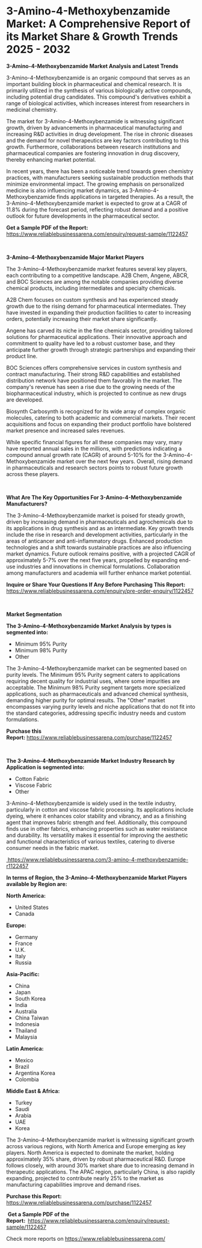 <p><h1>3-Amino-4-Methoxybenzamide Market: A Comprehensive Report of its Market Share & Growth Trends 2025 - 2032</h1></p><p><strong>3-Amino-4-Methoxybenzamide Market Analysis and Latest Trends</strong></p>
<p><p>3-Amino-4-Methoxybenzamide is an organic compound that serves as an important building block in pharmaceutical and chemical research. It is primarily utilized in the synthesis of various biologically active compounds, including potential drug candidates. This compound's derivatives exhibit a range of biological activities, which increases interest from researchers in medicinal chemistry.</p><p>The market for 3-Amino-4-Methoxybenzamide is witnessing significant growth, driven by advancements in pharmaceutical manufacturing and increasing R&D activities in drug development. The rise in chronic diseases and the demand for novel therapeutics are key factors contributing to this growth. Furthermore, collaborations between research institutions and pharmaceutical companies are fostering innovation in drug discovery, thereby enhancing market potential.</p><p>In recent years, there has been a noticeable trend towards green chemistry practices, with manufacturers seeking sustainable production methods that minimize environmental impact. The growing emphasis on personalized medicine is also influencing market dynamics, as 3-Amino-4-Methoxybenzamide finds applications in targeted therapies. As a result, the 3-Amino-4-Methoxybenzamide market is expected to grow at a CAGR of 11.8% during the forecast period, reflecting robust demand and a positive outlook for future developments in the pharmaceutical sector.</p></p>
<p><strong>Get a Sample PDF of the Report:&nbsp;</strong> <a href="https://www.reliablebusinessarena.com/enquiry/request-sample/1122457?utm_campaign=3535&utm_medium=2&utm_source=Github&utm_content=ia&utm_term=04042025&utm_id=3-amino-4-methoxybenzamide">https://www.reliablebusinessarena.com/enquiry/request-sample/1122457</a></p>
<p>&nbsp;</p>
<p><strong>3-Amino-4-Methoxybenzamide Major Market Players</strong></p>
<p><p>The 3-Amino-4-Methoxybenzamide market features several key players, each contributing to a competitive landscape. A2B Chem, Angene, ABCR, and BOC Sciences are among the notable companies providing diverse chemical products, including intermediates and specialty chemicals. </p><p>A2B Chem focuses on custom synthesis and has experienced steady growth due to the rising demand for pharmaceutical intermediates. They have invested in expanding their production facilities to cater to increasing orders, potentially increasing their market share significantly.</p><p>Angene has carved its niche in the fine chemicals sector, providing tailored solutions for pharmaceutical applications. Their innovative approach and commitment to quality have led to a robust customer base, and they anticipate further growth through strategic partnerships and expanding their product line.</p><p>BOC Sciences offers comprehensive services in custom synthesis and contract manufacturing. Their strong R&D capabilities and established distribution network have positioned them favorably in the market. The company's revenue has seen a rise due to the growing needs of the biopharmaceutical industry, which is projected to continue as new drugs are developed.</p><p>Biosynth Carbosynth is recognized for its wide array of complex organic molecules, catering to both academic and commercial markets. Their recent acquisitions and focus on expanding their product portfolio have bolstered market presence and increased sales revenues.</p><p>While specific financial figures for all these companies may vary, many have reported annual sales in the millions, with predictions indicating a compound annual growth rate (CAGR) of around 5-10% for the 3-Amino-4-Methoxybenzamide market over the next few years. Overall, rising demand in pharmaceuticals and research sectors points to robust future growth across these players.</p></p>
<p>&nbsp;</p>
<p><strong>What Are The Key Opportunities For 3-Amino-4-Methoxybenzamide Manufacturers?</strong></p>
<p><p>The 3-Amino-4-Methoxybenzamide market is poised for steady growth, driven by increasing demand in pharmaceuticals and agrochemicals due to its applications in drug synthesis and as an intermediate. Key growth trends include the rise in research and development activities, particularly in the areas of anticancer and anti-inflammatory drugs. Enhanced production technologies and a shift towards sustainable practices are also influencing market dynamics. Future outlook remains positive, with a projected CAGR of approximately 5-7% over the next five years, propelled by expanding end-use industries and innovations in chemical formulations. Collaboration among manufacturers and academia will further enhance market potential.</p></p>
<p><strong>Inquire or Share Your Questions If Any Before Purchasing This Report:</strong> <a href="https://www.reliablebusinessarena.com/enquiry/pre-order-enquiry/1122457?utm_campaign=3535&utm_medium=2&utm_source=Github&utm_content=ia&utm_term=04042025&utm_id=3-amino-4-methoxybenzamide">https://www.reliablebusinessarena.com/enquiry/pre-order-enquiry/1122457</a></p>
<p>&nbsp;</p>
<p><strong>Market Segmentation</strong></p>
<p><strong>The 3-Amino-4-Methoxybenzamide Market Analysis by types is segmented into:</strong></p>
<p><ul><li>Minimum 95% Purity</li><li>Minimum 98% Purity</li><li>Other</li></ul></p>
<p><p>The 3-Amino-4-Methoxybenzamide market can be segmented based on purity levels. The Minimum 95% Purity segment caters to applications requiring decent quality for industrial uses, where some impurities are acceptable. The Minimum 98% Purity segment targets more specialized applications, such as pharmaceuticals and advanced chemical synthesis, demanding higher purity for optimal results. The "Other" market encompasses varying purity levels and niche applications that do not fit into the standard categories, addressing specific industry needs and custom formulations.</p></p>
<p><strong>Purchase this Report:&nbsp;</strong><a href="https://www.reliablebusinessarena.com/purchase/1122457?utm_campaign=3535&utm_medium=2&utm_source=Github&utm_content=ia&utm_term=04042025&utm_id=3-amino-4-methoxybenzamide">https://www.reliablebusinessarena.com/purchase/1122457</a></p>
<p>&nbsp;</p>
<p><strong>The 3-Amino-4-Methoxybenzamide Market Industry Research by Application is segmented into:</strong></p>
<p><ul><li>Cotton Fabric</li><li>Viscose Fabric</li><li>Other</li></ul></p>
<p><p>3-Amino-4-Methoxybenzamide is widely used in the textile industry, particularly in cotton and viscose fabric processing. Its applications include dyeing, where it enhances color stability and vibrancy, and as a finishing agent that improves fabric strength and feel. Additionally, this compound finds use in other fabrics, enhancing properties such as water resistance and durability. Its versatility makes it essential for improving the aesthetic and functional characteristics of various textiles, catering to diverse consumer needs in the fabric market.</p></p>
<p><a href="https://www.reliablebusinessarena.com/3-amino-4-methoxybenzamide-r1122457?utm_campaign=3535&utm_medium=2&utm_source=Github&utm_content=ia&utm_term=04042025&utm_id=3-amino-4-methoxybenzamide">&nbsp;https://www.reliablebusinessarena.com/3-amino-4-methoxybenzamide-r1122457</a></p>
<p><strong>In terms of Region, the 3-Amino-4-Methoxybenzamide Market Players available by Region are:</strong></p>
<p>
    <p> <strong> North America: </strong>
        <ul>
            <li>United States</li>
            <li>Canada</li>
        </ul>
        </p> 
    <p> <strong> Europe: </strong>
        <ul>
            <li>Germany</li>
            <li>France</li>
            <li>U.K.</li>
            <li>Italy</li>
            <li>Russia</li>
        </ul>
        </p> 
    <p> <strong> Asia-Pacific: </strong>
        <ul>
            <li>China</li>
            <li>Japan</li>
            <li>South Korea</li>
            <li>India</li>
            <li>Australia</li>
            <li>China Taiwan</li>
            <li>Indonesia</li>
            <li>Thailand</li>
            <li>Malaysia</li>
        </ul>
        </p> 
    <p> <strong> Latin America: </strong>
        <ul>
            <li>Mexico</li>
            <li>Brazil</li>
            <li>Argentina Korea</li>
            <li>Colombia</li>
        </ul>
        </p> 
    <p> <strong> Middle East & Africa: </strong>
        <ul>
            <li>Turkey</li>
            <li>Saudi</li>
            <li>Arabia</li>
            <li>UAE</li>
            <li>Korea</li>
        </ul>
    </p>
    </p>
<p><p>The 3-Amino-4-Methoxybenzamide market is witnessing significant growth across various regions, with North America and Europe emerging as key players. North America is expected to dominate the market, holding approximately 35% share, driven by robust pharmaceutical R&D. Europe follows closely, with around 30% market share due to increasing demand in therapeutic applications. The APAC region, particularly China, is also rapidly expanding, projected to contribute nearly 25% to the market as manufacturing capabilities improve and demand rises.</p></p>
<p><strong>Purchase this Report: </strong><a href="https://www.reliablebusinessarena.com/purchase/1122457?utm_campaign=3535&utm_medium=2&utm_source=Github&utm_content=ia&utm_term=04042025&utm_id=3-amino-4-methoxybenzamide">https://www.reliablebusinessarena.com/purchase/1122457</a></p>
<p>&nbsp;<strong>Get a Sample PDF of the Report:&nbsp;&nbsp;</strong><a href="https://www.reliablebusinessarena.com/enquiry/request-sample/1122457?utm_campaign=3535&utm_medium=2&utm_source=Github&utm_content=ia&utm_term=04042025&utm_id=3-amino-4-methoxybenzamide">https://www.reliablebusinessarena.com/enquiry/request-sample/1122457</a></p>
<p><strong></strong></p>
<p>Check more reports on <a href="https://www.reliablebusinessarena.com/?utm_campaign=3535&utm_medium=2&utm_source=Github&utm_content=ia&utm_term=04042025&utm_id=3-amino-4-methoxybenzamide">https://www.reliablebusinessarena.com/</a></p>